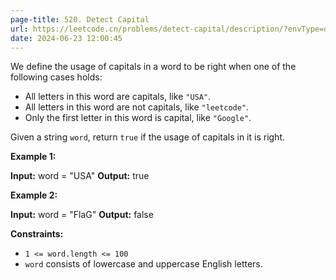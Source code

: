 ```yaml
---
page-title: 520. Detect Capital
url: https://leetcode.cn/problems/detect-capital/description/?envType=daily-question&envId=2024-06-23
date: 2024-06-23 12:00:45
---
```

We define the usage of capitals in a word to be right when one of the following cases holds:

-   All letters in this word are capitals, like `"USA"`.
-   All letters in this word are not capitals, like `"leetcode"`.
-   Only the first letter in this word is capital, like `"Google"`.

Given a string `word`, return `true` if the usage of capitals in it is right.

**Example 1:**

**Input:** word = "USA"
**Output:** true

**Example 2:**

**Input:** word = "FlaG"
**Output:** false

**Constraints:**

-   `1 <= word.length <= 100`
-   `word` consists of lowercase and uppercase English letters.